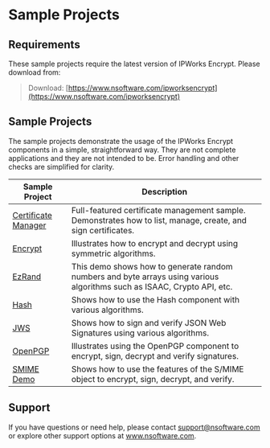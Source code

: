 # Sample Projects

## Requirements
These sample projects require the latest version of IPWorks Encrypt.  Please download from:

> Download: [https://www.nsoftware.com/ipworksencrypt](https://www.nsoftware.com/ipworksencrypt)

## Sample Projects
The sample projects demonstrate the usage of the IPWorks Encrypt components in a simple, 
straightforward way.  They are not complete applications and they are not intended to be.
Error handling and other checks are simplified for clarity.

| Sample Project | Description |
| --- | --- |
| [Certificate Manager](./Certificate%20Manager) | Full-featured certificate management sample.  Demonstrates how to list, manage, create, and sign certificates. |
| [Encrypt](./Encrypt) | Illustrates how to encrypt and decrypt using symmetric algorithms. |
| [EzRand](./EzRand) | This demo shows how to generate random numbers and byte arrays using various algorithms such as ISAAC, Crypto API, etc. |
| [Hash](./Hash) | Shows how to use the Hash component with various algorithms. |
| [JWS](./JWS) | Shows how to sign and verify JSON Web Signatures using various algorithms. |
| [OpenPGP](./OpenPGP) | Illustrates using the OpenPGP component to encrypt, sign, decrypt and verify signatures. |
| [SMIME Demo](./SMIME%20Demo) | Shows how to use the features of the S/MIME object to encrypt, sign, decrypt, and verify. |

## Support
If you have questions or need help, please contact support@nsoftware.com or explore other support options 
at www.nsoftware.com.
